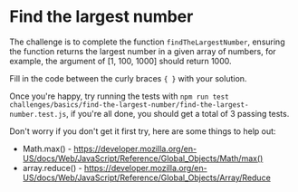 # Find the largest number

The challenge is to complete the function `findTheLargestNumber`, ensuring the function returns the largest number in a given array of numbers, for example, the argument of [1, 100, 1000] should return 1000.

Fill in the code between the curly braces `{ }` with your solution.

Once you're happy, try running the tests with `npm run test challenges/basics/find-the-largest-number/find-the-largest-number.test.js`, if you're all done, you should get a total of 3 passing tests.

Don't worry if you don't get it first try, here are some things to help out:

* Math.max() - https://developer.mozilla.org/en-US/docs/Web/JavaScript/Reference/Global_Objects/Math/max()
* array.reduce() - https://developer.mozilla.org/en-US/docs/Web/JavaScript/Reference/Global_Objects/Array/Reduce